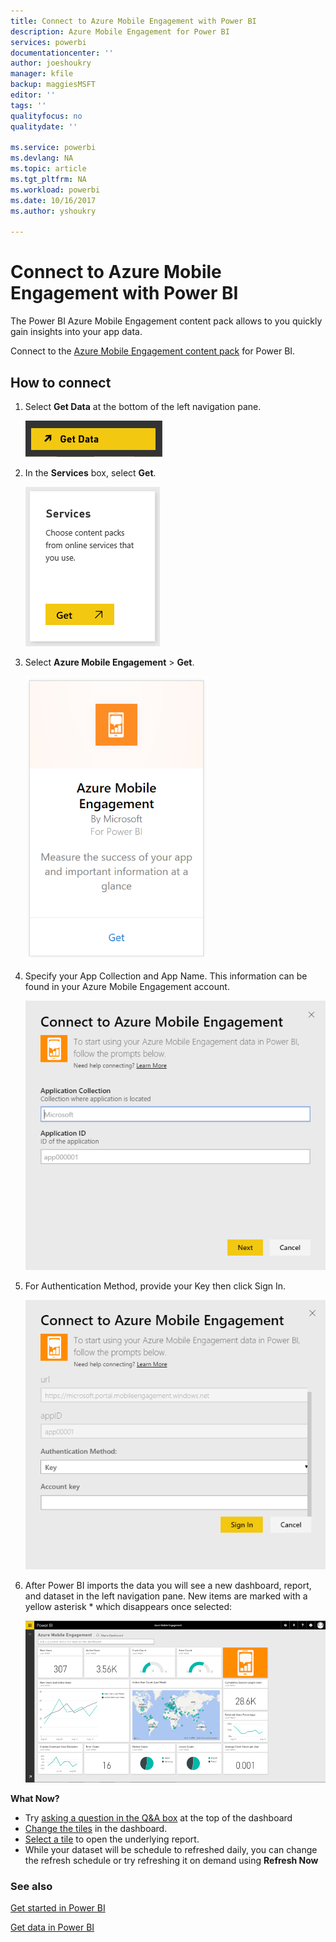 ```yaml
---
title: Connect to Azure Mobile Engagement with Power BI
description: Azure Mobile Engagement for Power BI
services: powerbi
documentationcenter: ''
author: joeshoukry
manager: kfile
backup: maggiesMSFT
editor: ''
tags: ''
qualityfocus: no
qualitydate: ''

ms.service: powerbi
ms.devlang: NA
ms.topic: article
ms.tgt_pltfrm: NA
ms.workload: powerbi
ms.date: 10/16/2017
ms.author: yshoukry

---
```

# Connect to Azure Mobile Engagement with Power BI
The Power BI Azure Mobile Engagement content pack allows to you quickly gain insights into your app data.

Connect to the [Azure Mobile Engagement content pack](https://app.powerbi.com/groups/me/getdata/services/azme) for Power BI.

## How to connect
1. Select **Get Data** at the bottom of the left navigation pane.
   
    ![](media/service-connect-to-azure-mobile/getdata.png)
2. In the **Services** box, select **Get**.
   
    ![](media/service-connect-to-azure-mobile/services.png)
3. Select **Azure Mobile Engagement** \> **Get**.
   
    ![](media/service-connect-to-azure-mobile/azme.png) 
4. Specify your App Collection and App Name. This information can be found in your Azure Mobile Engagement account.
   
    ![](media/service-connect-to-azure-mobile/parameters.png) 
5. For Authentication Method, provide your Key then click Sign In.
   
    ![](media/service-connect-to-azure-mobile/creds.png)
6. After Power BI imports the data you will see a new dashboard, report, and dataset in the left navigation pane. New items are marked with a yellow asterisk \* which disappears once selected:
   
    ![](media/service-connect-to-azure-mobile/dashboard.png)

 **What Now?**

* Try [asking a question in the Q&A box](service-q-and-a.md) at the top of the dashboard
* [Change the tiles](service-dashboard-edit-tile.md) in the dashboard.
* [Select a tile](service-dashboard-tiles.md) to open the underlying report.
* While your dataset will be schedule to refreshed daily, you can change the refresh schedule or try refreshing it on demand using **Refresh Now**

### See also
[Get started in Power BI](service-get-started.md)

[Get data in Power BI](service-get-data.md)

